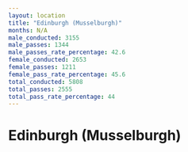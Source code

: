 ```yaml
---
layout: location
title: "Edinburgh (Musselburgh)"
months: N/A
male_conducted: 3155
male_passes: 1344
male_passes_rate_percentage: 42.6
female_conducted: 2653
female_passes: 1211
female_pass_rate_percentage: 45.6
total_conducted: 5808
total_passes: 2555
total_pass_rate_percentage: 44
---
```


# Edinburgh (Musselburgh)
